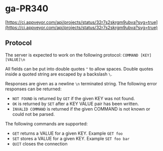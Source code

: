 # ga-PR340

[https://ci.appveyor.com/api/projects/status/32r7s2skrgm9ubva?svg=true](https://ci.appveyor.com/api/projects/status/32r7s2skrgm9ubva?svg=true)


## Protocol

The server is expected to work on the following protocol:
`COMMAND [KEY] [VALUE]\n`

All fields can be put into double quotes `"` to allow spaces.
Double quotes inside a quoted string are escaped by a backslash `\`.

Responses are given as a newline `\n` terminated string.
The following error responses can be returned:

- `NOT FOUND` is returned by `GET` if the given KEY was not found.
- `OK` is returned by `SET` after a KEY VALUE pair has been written.
- `INVALID COMMAND` is returned if the given COMMAND is not known or could not be parsed.

The following commands are supported:

- `GET` returns a VALUE for a given KEY. Example `GET foo`
- `SET` stores a VALUE for a given KEY. Example `SET foo bar`
- `QUIT` closes the connection
